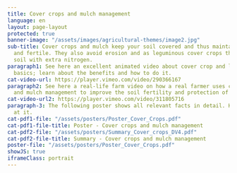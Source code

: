```yaml
---
title: Cover crops and mulch management
language: en
layout: page-layout
protected: true
banner-image: "/assets/images/agricultural-themes/image2.jpg"
sub-title: Cover crops and mulch keep your soil covered and thus maintain it moist
  and fertile. They also avoid erosion and as leguminous cover crops they feed your
  soil with extra nitrogen.
paragraph1: See here an excellent animated video about cover crop and leguminous plant
  basics; learn about the benefits and how to do it.
cat-video-url: https://player.vimeo.com/video/290366167
paragraph2: See here a real-life farm video on how a real farmer uses cover crops
  and mulch management to improve the soil fertility and protection of his farmland.
cat-video-url2: https://player.vimeo.com/video/311805716
paragraph-3: The following poster shows all relevant facts in detail. Have a look
  at it.
cat-pdf1-file: "/assets/posters/Poster_Cover_Crops.pdf"
cat-pdf1-file-title: Poster - Cover crops and mulch management
cat-pdf2-file: "/assets/posters/Summary_Cover_crops_DV4.pdf"
cat-pdf2-file-title: Summary - Cover crops and mulch management
poster-file: "/assets/posters/Poster_Cover_Crops.pdf"
showJS: true
iframeClass: portrait
---
```


